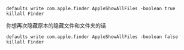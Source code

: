 
`defaults write com.apple.finder AppleShowAllFiles -boolean true` 
`killall Finder`

你想再次隐藏原本的隐藏文件和文件夹的话

`defaults write com.apple.finder AppleShowAllFiles -boolean false`
`killall Finder`

